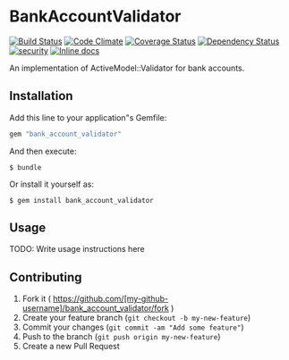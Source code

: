 # BankAccountValidator

[![Build Status](https://travis-ci.org/americodls/bank_account_validator.svg)](https://travis-ci.org/americodls/bank_account_validator)
[![Code Climate](https://codeclimate.com/github/americodls/bank_account_validator/badges/gpa.svg)](https://codeclimate.com/github/americodls/bank_account_validator)
[![Coverage Status](https://coveralls.io/repos/americodls/bank_account_validator/badge.svg)](https://coveralls.io/r/americodls/bank_account_validator)
[![Dependency Status](https://gemnasium.com/americodls/bank_account_validator.svg)](https://gemnasium.com/americodls/bank_account_validator)
[![security](https://hakiri.io/github/americodls/bank_account_validator/master.svg)](https://hakiri.io/github/americodls/bank_account_validator/master)
[![Inline docs](http://inch-ci.org/github/americodls/bank_account_validator.svg?branch=master&style=shields)](http://inch-ci.org/github/americodls/bank_account_validator)

An implementation of ActiveModel::Validator for bank accounts.

## Installation

Add this line to your application"s Gemfile:

```ruby
gem "bank_account_validator"
```

And then execute:

    $ bundle

Or install it yourself as:

    $ gem install bank_account_validator

## Usage

TODO: Write usage instructions here

## Contributing

1. Fork it ( https://github.com/[my-github-username]/bank_account_validator/fork )
2. Create your feature branch (`git checkout -b my-new-feature`)
3. Commit your changes (`git commit -am "Add some feature"`)
4. Push to the branch (`git push origin my-new-feature`)
5. Create a new Pull Request

